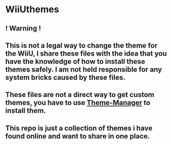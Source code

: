 # WiiUthemes
## ! Warning ! 
## This is not a legal way to change the theme for the WiiU, I share these files with the idea that you have the knowledge of how to install these themes safely. I am not held responsible for any system bricks caused by these files.
## These files are not a direct way to get custom themes, you have to use [Theme-Manager](https://github.com/Xpl0itU/theme-manager) to install them.
## This repo is just a collection of themes i have found online and want to share in one place.
